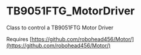 # TB9051FTG_MotorDriver

Class to control a TB9051FTG Motor Driver 

Requires [https://github.com/robohead456/Motor/](https://github.com/robohead456/Motor/)
